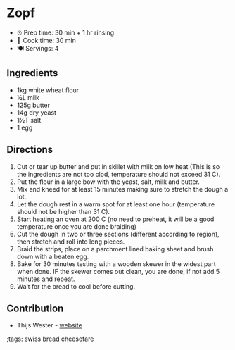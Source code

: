 # Zopf

- ⏲ Prep time: 30 min + 1 hr rinsing
- 🍳 Cook time: 30 min
- 🍽 Servings: 4

## Ingredients

- 1kg white wheat flour
- ½L milk
- 125g butter
- 14g dry yeast
- 1½T salt
- 1 egg

## Directions

1. Cut or tear up butter and put in skillet with milk on low heat (This is so the ingredients are not too clod, temperature should not exceed 31 C).
2. Put the flour in a large bow with the yeast, salt, milk and butter.
3. Mix and kneed for at least 15 minutes making sure to stretch the dough a lot.
4. Let the dough rest in a warm spot for at least one hour (temperature should not be higher than 31 C).
5. Start heating an oven at 200 C (no need to preheat, it will be a good temperature once you are done braiding)
6. Cut the dough in two or three sections (different according to region), then stretch and roll into long pieces.
7. Braid the strips, place on a parchment lined baking sheet and brush down with a beaten egg.
8. Bake for 30 minutes testing with a wooden skewer in the widest part when done. IF the skewer comes out clean, you are done, if not add 5 minutes and repeat.
9. Wait for the bread to cool before cutting.

## Contribution

- Thijs Wester - [website](https://twester.tk)

;tags: swiss bread cheesefare
